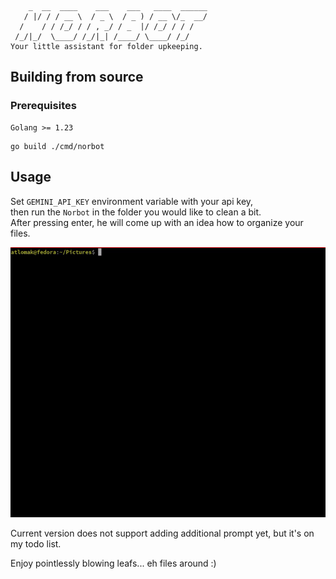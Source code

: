 ```
    _  __  ____    ___    ___   ____  ______
   / |/ / / __ \  / _ \  / _ ) / __ \/_  __/
  /    / / /_/ / / , _/ / _  |/ /_/ / / /   
 /_/|_/  \____/ /_/|_| /____/ \____/ /_/     
Your little assistant for folder upkeeping.
```

## Building from source
### Prerequisites
    Golang >= 1.23
```
go build ./cmd/norbot
```

## Usage
Set `GEMINI_API_KEY` environment variable with your api key,\
then run the `Norbot` in the folder you would like to clean a bit.\
After pressing enter, he will come up with an idea how to organize your files.

![](gif/norbot_demo.gif)

Current version does not support adding additional prompt yet,
but it's on my todo list.

Enjoy pointlessly blowing leafs... eh files around :)